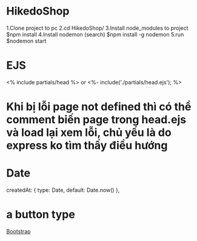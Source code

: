 # HikedoShop

1.Clone project to pc
2.cd HikedoShop/
3.Install node_modules to project
$npm install
4.Install nodemon (search)
$npm install -g nodemon
5.run $nodemon start
# EJS
<% include partials/head %>
or
<%- include('./partials/head.ejs'); %>

# Khi bị lỗi page not defined thì có thể comment biến page trong head.ejs và load lại xem lỗi, chủ yếu là do express ko tìm thấy điều hướng

# Date
createdAt: {
    type: Date,
    default: Date.now()
  },

  # a button type
  <a href="http://google.com" class="button btn-default">Bootstrap</a>